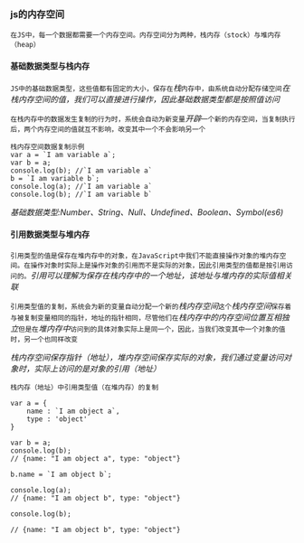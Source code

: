 ### js的内存空间
`在JS中，每一个数据都需要一个内存空间。内存空间分为两种，栈内存（stock）与堆内存（heap）`
#### 基础数据类型与栈内存
`JS中的基础数据类型，这些值都有固定的大小，保存在`*栈*`内存中，由系统自动分配存储空间`*在栈内存空间的值，我们可以直接进行操作，因此基础数据类型都是按照值访问*

`在栈内存中的数据发生复制的行为时，系统会自动为新变量`*开辟*`一个新的内存空间，当复制执行后，两个内存空间的值就互不影响，改变其中一个不会影响另一个`
```
栈内存空间数据复制示例
var a = `I am variable a`;
var b = a; 
console.log(b); //`I am variable a`
b = `I am variable b`;
console.log(a); //`I am variable a`
console.log(b); //`I am variable b`
```

*基础数据类型:Number、String、Null、Undefined、Boolean、Symbol(es6)*
#### 引用数据类型与堆内存
`引用类型的值是保存在堆内存中的对象，在JavaScript中我们不能直接操作对象的堆内存空间。在操作对象时实际上是操作对象的引用而不是实际的对象，因此引用类型的值都是按引用访问的。`*引用可以理解为保存在栈内存中的一个地址，该地址与堆内存的实际值相关联*

`引用类型值的复制，系统会为新的变量自动分配一个新的`*栈内存空间*`这个`*栈内存空间*`保存着与被复制变量相同的指针，地址的指针相同，尽管他们在`*栈内存中的内存空间位置互相独立*`但是在`*堆内存中*`访问到的具体对象实际上是同一个，因此，当我们改变其中一个对象的值时，另一个也同样改变`

*栈内存空间保存指针（地址），堆内存空间保存实际的对象，我们通过变量访问对象时，实际上访问的是对象的引用（地址）*

```
栈内存（地址）中引用类型值（在堆内存）的复制

var a = {
    name : `I am object a`,
    type : 'object'
}

var b = a;
console.log(b);
// {name: "I am object a", type: "object"}

b.name = `I am object b`;

console.log(a);
// {name: "I am object b", type: "object"}

console.log(b);

// {name: "I am object b", type: "object"}

```
